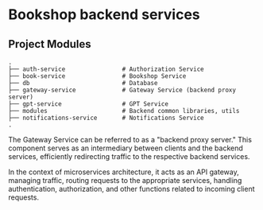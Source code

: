 # Bookshop backend services

## Project Modules

```
.
├── auth-service                # Authorization Service
├── book-service                # Bookshop Service
├── db                          # Database
├── gateway-service             # Gateway Service (backend proxy server)
├── gpt-service                 # GPT Service
├── modules                     # Backend common libraries, utils
├── notifications-service       # Notifications Service
.
```

The Gateway Service can be referred to as a "backend proxy server." This component 
serves as an intermediary between clients and the backend services, efficiently redirecting
traffic to the respective backend services. <br/>

In the context of microservices architecture, it acts as an API gateway, managing traffic, routing 
requests to the appropriate services, handling authentication, authorization, and other functions 
related to incoming client requests.
